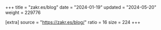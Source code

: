 +++
title = "zakr.es/blog"
date = "2024-01-19"
updated = "2024-05-20"
weight = 229776

[extra]
source = "https://zakr.es/blog/"
ratio = 16
size = 224
+++
